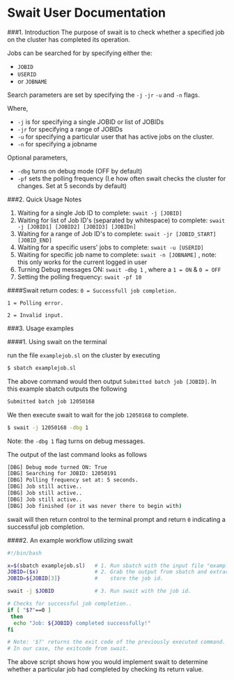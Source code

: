 Swait User Documentation 
========================
###1. Introduction 
The purpose of swait is to check whether a specified job on the cluster has completed its operation. 

Jobs can be searched for by specifying either the: 
* `JOBID`
* `USERID`
* or `JOBNAME` 

Search parameters are set by specifying the `-j` `-jr` `-u` and `-n` flags. 

Where,
* `-j` is for specifying a single JOBID or list of JOBIDs 
* `-jr` for specifying a range of JOBIDs
* `-u` for specifying a particular user that has active jobs on the cluster.
* `-n` for specifying a jobname

Optional parameters,
* `-dbg` turns on debug mode (OFF by default)
* `-pf` sets the polling frequency (I.e how often swait checks the cluster for changes. Set at 5 seconds by default)

###2. Quick Usage Notes 

1. Waiting for a single Job ID to complete: `swait -j [JOBID]` 
2. Waiting for list of Job ID's (separated by whitespace) to complete: `swait -j [JOBID1] [JOBID2] [JOBID3] [JOBIDn]` 
3. Waiting for a range of Job ID's to complete: `swait -jr [JOBID_START] [JOBID_END]`
4. Waiting for a specific users' jobs to complete: `swait -u [USERID]` 
5. Waiting for specific job name to complete: `swait -n [JOBNAME]` , note: this only works for the current logged in user
6. Turning Debug messages ON: `swait -dbg 1` , where a `1 = ON` & `0 = OFF`
7. Setting the polling frequency: `swait -pf 10`

####Swait return codes: 
`0 = Successfull job completion.` 

`1 = Polling error.` 

`2 = Invalid input.` 

###3. Usage examples

####1. Using swait on the terminal
 
 run the file `examplejob.sl` on the cluster by executing 
```bash
$ sbatch examplejob.sl
```
The above command would then output `Submitted batch job [JOBID]`. In this example sbatch outputs the following 
```bash
Submitted batch job 12050168
```
We then execute swait to wait for the job `12050168` to complete.
```bash
$ swait -j 12050168 -dbg 1 
```
Note: the `-dbg 1` flag turns on debug messages. 

The output of the last command looks as follows 
```bash
[DBG] Debug mode turned ON: True 
[DBG] Searching for JOBID: 12050191 
[DBG] Polling frequency set at: 5 seconds. 
[DBG] Job still active..
[DBG] Job still active.. 
[DBG] Job still active..
[DBG] Job finished (or it was never there to begin with) 
```
swait will then return control to the terminal prompt and return `0` indicating a successful job completion. 

####2. An example workflow utilizing swait 

```bash
#!/bin/bash

x=$(sbatch examplejob.sl)   # 1. Run sbatch with the input file "examplejob.sl".
JOBID=($x)                  # 2. Grab the output from sbatch and extract and
JOBID=${JOBID[3]}           #    store the job id.

swait -j $JOBID             # 3. Run swait with the job id.

# Checks for successful job completion..
if [ "$?"==0 ]
 then
  echo "Job: ${JOBID} completed successfully!"
fi

# Note: '$?' returns the exit code of the previously executed command.
# In our case, the exitcode from swait.
```

The above script shows how you would implement swait to determine whether a particular job had completed by checking its return value.


